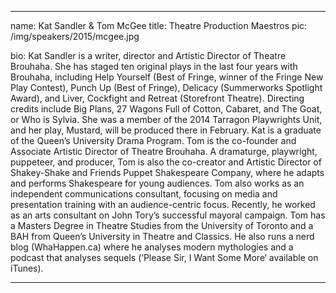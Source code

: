 ---

name: Kat Sandler & Tom McGee
title: Theatre Production Maestros
pic: /img/speakers/2015/mcgee.jpg

bio: Kat Sandler is a writer, director and Artistic Director of Theatre Brouhaha.  She has staged ten original plays in the last four years with Brouhaha, including Help Yourself (Best of Fringe, winner of the Fringe New Play Contest), Punch Up (Best of Fringe), Delicacy (Summerworks Spotlight Award), and Liver, Cockfight and Retreat (Storefront Theatre). Directing credits include Big Plans, 27 Wagons Full of Cotton, Cabaret, and The Goat, or Who is Sylvia. She was a member of the 2014 Tarragon Playwrights Unit, and her play, Mustard, will be produced there in February. Kat is a graduate of the Queen’s University Drama Program. Tom is the co-founder and Associate Artistic Director of Theatre Brouhaha. A dramaturge, playwright, puppeteer, and producer, Tom is also the co-creator and Artistic Director of Shakey-Shake and Friends Puppet Shakespeare Company, where he adapts and performs Shakespeare for young audiences.  Tom also works as an independent communications consultant, focusing on media and presentation training with an audience-centric focus.  Recently, he worked as an arts consultant on John Tory’s successful mayoral campaign. Tom has a Masters Degree in Theatre Studies from the University of Toronto and a BAH from Queen’s University in Theatre and Classics. He also runs a nerd blog (WhaHappen.ca) where he analyses modern mythologies and a podcast that analyses sequels (‘Please Sir, I Want Some More‘ available on iTunes).

---
